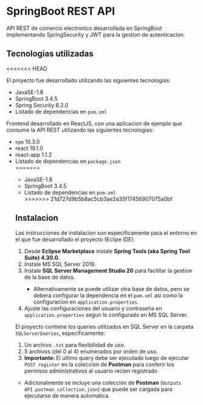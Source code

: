 <h1>SpringBoot REST API</h1>
<p>API REST de comercio electronico desarrollada en SpringBoot implementando SpringSecurity y JWT para la gestion de autenticacion.</p>
<h2>Tecnologias utilizadas</h2>
<<<<<<< HEAD
<p>El proyecto fue desarrollado utilizando las siguientes tecnologias:</p>
<ul>
	<li>JavaSE-1.8</li>
	<li>SpringBoot 3.4.5</li>
	<li>Spring Security 6.2.0</li>
	<li>Listado de dependencias en <code>pom.xml</code></li>
	
</ul>
<p>Frontend desarrollado en ReactJS, con una aplicacion de ejemplo que consume la API REST utilizando las siguientes tecnologias:</p>
<ul>
	<li><code>npm</code> 10.3.0</li>
	<li>react 19.1.0</li>
	<li>react-app 1.1.2</li>
	<li>Listado de dependencias en <code>package.json</code></li>
=======
<ul>
	<li>JavaSE-1.8</li>
	<li>SpringBoot 3.4.5</li>
	<li>Listado de dependencias en <code>pom.xml</code></li>
>>>>>>> 21d727d9b5b8ac5cb3ae2a35f17456907075a0bf
</ul>
<h2>Instalacion</h2>
Las instrucciones de instalacion son especificamente para el entorno en el que fue desarrollado el proyecto (Eclipe IDE).
<ol>
	<li>Desde <b>Eclipse Marketplace</b> instale <b>Spring Tools (aka Spring Tool Suite) 4.30.0</b>.</li>
	<li>Instale MS SQL Server 2019.</li>
	<li>Instale <b>SQL Server Management Studio 20</b> para facilitar la gestion de la base de datos.</li>
	<ul>
		<li>Alternativamente se puede utilizar otra base de datos, pero se debera configurar la dependencia en el <code>pom.xml</code> asi como la configuracion en <code>application.properties</code>.</li>
	</ul>
	<li>Ajuste las configuraciones del usuario y contrase&ntilde;a en <code>application.properties</code> segun lo configurado en MS SQL Server.</li>
</ol>
<p>El proyecto contiene los queries utilizados en SQL Server en la carpeta <code>SQLServerQueries</code>, especificamente:</p>
<ol>
	<li>Un archivo <code>.txt</code> para flexibilidad de uso.</li>
	<li>5 archivos (del 0 al 4) enumerados por orden de uso.</li>
	<li><b>Importante: </b>El ultimo query debe ser ejecutado luego de ejecutar <code>POST register</code> en la coleccion de <b>Postman</b> para conferir los permisos administrativos al usuario recien registrado</li>
</ol>
<ul>
	<li>Adicionalmente se incluye una coleccion de <b>Postman</b> (<code>Outputs API.postman_collection.json</code>) que puede ser cargada para ejecutarse de manera automatica.</li>
</ul>


